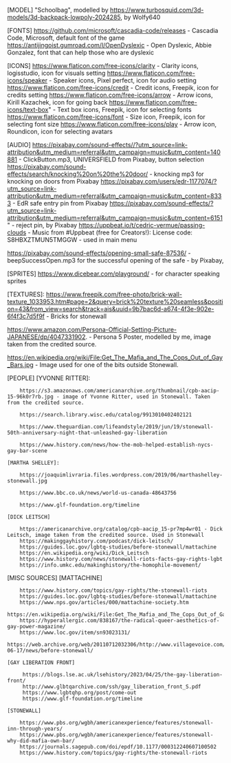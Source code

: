 [MODEL]
"Schoolbag", modelled by https://www.turbosquid.com/3d-models/3d-backpack-lowpoly-2024285, by Wolfy640


[FONTS]
https://github.com/microsoft/cascadia-code/releases - Cascadia Code, Microsoft, default font of the game
https://antijingoist.gumroad.com/l/OpenDyslexic - Open Dyslexic, Abbie Gonzalez, font that can help those who are dyslexic


[ICONS]
https://www.flaticon.com/free-icons/clarity - Clarity icons, logisstudio, icon for visuals setting
https://www.flaticon.com/free-icons/speaker - Speaker icons, Pixel perfect, icon for audio setting
https://www.flaticon.com/free-icons/credit - Credit icons, Freepik, icon for credits setting
https://www.flaticon.com/free-icons/arrow - Arrow icons, Kirill Kazachek, icon for going back
https://www.flaticon.com/free-icons/text-box" - Text box icons, Freepik, icon for selecting fonts
https://www.flaticon.com/free-icons/font - Size icon, Freepik, icon for selecting font size
https://www.flaticon.com/free-icons/play - Arrow icon, Roundicon, icon for selecting avatars

[AUDIO]
https://pixabay.com/sound-effects//?utm_source=link-attribution&utm_medium=referral&utm_campaign=music&utm_content=140881 - ClickButton.mp3, UNIVERSFIELD from Pixabay, button selection
https://pixabay.com/sound-effects/search/knocking%20on%20the%20door/ - knocking mp3 for knocking on doors from Pixabay
https://pixabay.com/users/edr-1177074/?utm_source=link-attribution&utm_medium=referral&utm_campaign=music&utm_content=8333 - EdR safe entry pin from Pixabay
https://pixabay.com/sound-effects/?utm_source=link-attribution&utm_medium=referral&utm_campaign=music&utm_content=6151" - reject pin, by Pixabay
https://uppbeat.io/t/cedric-vermue/passing-clouds - Music from #Uppbeat (free for Creators!): License code: S8HBXZTMUN5TMGGW - used in main menu

https://pixabay.com/sound-effects/opening-small-safe-87536/ - beepSuccessOpen.mp3 for the successful opening of the safe - by Pixabay, 

[SPRITES]
https://www.dicebear.com/playground/ - for character speaking sprites

[TEXTURES]:
https://www.freepik.com/free-photo/brick-wall-texture_1033953.htm#page=2&query=brick%20texture%20seamless&position=43&from_view=search&track=ais&uuid=9b7bac6d-a674-4f3e-902e-6f4f3c7d5f9f - Bricks for stonewall

https://www.amazon.com/Persona-Official-Setting-Picture-JAPANESE/dp/4047331902. - Persona 5 Poster, modelled by me, image taken from the credited source.

https://en.wikipedia.org/wiki/File:Get_The_Mafia_and_The_Cops_Out_of_Gay_Bars.jpg - Image used for one of the bits outside Stonewall.

[PEOPLE]
    [YVONNE RITTER]:

        https://s3.amazonaws.com/americanarchive.org/thumbnail/cpb-aacip-15-96k0r7rb.jpg - image of Yvonne Ritter, used in Stonewall. Taken from the credited source.

        https://search.library.wisc.edu/catalog/9913010402402121

        https://www.theguardian.com/lifeandstyle/2019/jun/19/stonewall-50th-anniversary-night-that-unleashed-gay-liberation

        https://www.history.com/news/how-the-mob-helped-establish-nycs-gay-bar-scene

    [MARTHA SHELLEY]:

        https://joaquimlivraria.files.wordpress.com/2019/06/marthashelley-stonewall.jpg
    
        https://www.bbc.co.uk/news/world-us-canada-48643756
    
        https://www.glf-foundation.org/timeline

    [DICK LEITSCH]

        https://americanarchive.org/catalog/cpb-aacip_15-pr7mp4wr01 - Dick Leitsch, image taken from the credited source. Used in Stonewall
        https://makinggayhistory.com/podcast/dick-leitsch/
        https://guides.loc.gov/lgbtq-studies/before-stonewall/mattachine 
        https://en.wikipedia.org/wiki/Dick_Leitsch
        https://www.history.com/news/stonewall-riots-facts-gay-rights-lgbt 
        https://info.umkc.edu/makinghistory/the-homophile-movement/

[MISC SOURCES]
    [MATTACHINE]
        
        https://www.history.com/topics/gay-rights/the-stonewall-riots
        https://guides.loc.gov/lgbtq-studies/before-stonewall/mattachine
        https://www.nps.gov/articles/000/mattachine-society.htm
        https://en.wikipedia.org/wiki/File:Get_The_Mafia_and_The_Cops_Out_of_Gay_Bars.jpg
        https://hyperallergic.com/838167/the-radical-queer-aesthetics-of-gay-power-magazine/
        https://www.loc.gov/item/sn93023131/
        https://web.archive.org/web/20110712032306/http://www.villagevoice.com/2008-06-17/news/before-stonewall/

    [GAY LIBERATION FRONT]
        
         https://blogs.lse.ac.uk/lsehistory/2023/04/25/the-gay-liberation-front/
         http://www.glbtqarchive.com/ssh/gay_liberation_front_S.pdf
         https://www.lgbtqhp.org/post/come-out
         https://www.glf-foundation.org/timeline

    [STONEWALL]

        https://www.pbs.org/wgbh/americanexperience/features/stonewall-inn-through-years/
        https://www.pbs.org/wgbh/americanexperience/features/stonewall-why-did-mafia-own-bar/
        https://journals.sagepub.com/doi/epdf/10.1177/000312240607100502
        https://www.history.com/topics/gay-rights/the-stonewall-riots